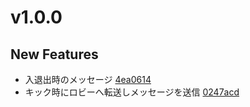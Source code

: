 # v1.0.0
## New Features
* 入退出時のメッセージ [4ea0614](https://github.com/OneServerMC/OneTa/commit/4ea06143997c6ed51021cf16cd8b471d80f6de0a)
* キック時にロビーへ転送しメッセージを送信 [0247acd](https://github.com/OneServerMC/OneTa/commit/0247acddd3ae09227e9f577e47d73a3eec1b0f3e)
